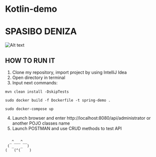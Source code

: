 # Kotlin-demo
# SPASIBO DENIZA

![Alt text](https://github.com/nasyrov289/kotlin-demo/pinkpantera.jpg)


## HOW TO RUN IT
1. Clone my repository, import project by using IntelliJ Idea
2. Open directory in terminal
3. Input next commands:

```
mvn clean install -DskipTests

sudo docker build -f Dockerfile -t spring-demo .

sudo docker-compose up
```

4. Launch browser and enter http://localhost:8080/api/administrator or another POJO classes name
5. Launch POSTMAN and use CRUD methods to test API

```
 
  _^___^__
 ( _   _  )
(   (^(    )

```
